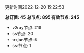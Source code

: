 更新时间2022-12-20 15:22:53

**总订阅: 45**
**总节点: 895**
**有效节点: 245**
- v2ray节点: 219
- ss节点: 20
- trojan节点: 5
- ssr节点: 1
